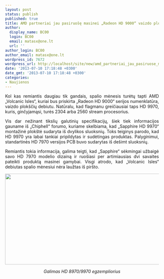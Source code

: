 ```yaml
---
layout: post
status: publish
published: true
title: AMD partneriai jau pasiruošę masinei „Radeon HD 9000“ vaizdo plokščių gamybai?
author:
  display_name: BC00
  login: BC00
  email: matasx@one.lt
  url: ''
author_login: BC00
author_email: matasx@one.lt
wordpress_id: 7672
wordpress_url: http://localhost/site/new/amd_partneriai_jau_pasiruose_masinei_radeon_hd_9000_vaizdo_ploksciu_gamybai/
date: '2013-07-10 17:18:48 +0300'
date_gmt: '2013-07-10 17:18:48 +0300'
categories:
- Naujienos
---
```

<p style="text-align: justify;">
	Kol kas remiantis daugiau tik gandais, spalio mėnesis turėtų tapti AMD &bdquo;Volcanic Isles&ldquo;, kuriai bus priskirta &bdquo;Radeon HD 9000&ldquo; serijos numenklatūra, vaizdo plok&scaron;čių debiutu. Natūralu, kad flagmanu greičiausiai taps HD 9970, kuris, ginčyjamąsi, turės 2304 arba 2560 stream procesorius.</p>
<p style="text-align: justify;">
	Vis dar nežinant tikslių galutinių specifikacijų, &scaron;iek tiek informacijos gauname i&scaron; &bdquo;Chiphell&ldquo; forumo, kuriame skelbiama, kad &bdquo;Sapphire HD 9970&ldquo; montažinė plok&scaron;tė sudaryta i&scaron; dvylikos sluoksnių. Toks teiginys parodo, kad HD 9970 yra labai tankiai pripildytas ir sudėtingas produktas. Palyginimui, standartinės HD 7970 versijos PCB buvo sudarytas i&scaron; de&scaron;imt sluoksnių.</p>
<p style="text-align: justify;">
	Remiantis tokia informacija, galima teigti, kad &bdquo;Sapphire&ldquo; sėkmingai užbaigė savo HD 7970 modelio dizainą ir ruo&scaron;iasi per artimiausias dvi savaites pateikti produktą masinei gamybai. Visgi atrodo, kad &bdquo;Volcanic Isles&ldquo; debiutas spalio mėnesiui nėra laužtas i&scaron; pir&scaron;to.</p>
<p style="text-align: justify;">
	<img alt="" src="http://technews.lt/userfiles/maybe-hd8970.jpg" style="width: 520px; height: 298px;" /></p>
<p style="text-align: center;">
	<em>Galimas HD 8970/9970 egzempliorius </em></p>
